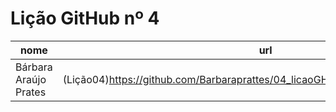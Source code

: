 # Lição GitHub nº 4

nome | url
---  | --- 
Bárbara Araújo Prates | (Lição04)https://github.com/Barbaraprattes/04_licaoGH/blob/master/04_licaoGH.rmd

